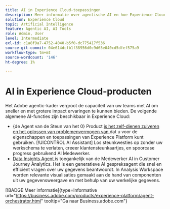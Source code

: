 ```yaml
---
title: AI in Experience Cloud-toepassingen
description: Meer informatie over agentische AI en hoe Experience Cloud-toepassingen gebruikmaken van Adobe agentic-framework.
solution: Experience Cloud
topic: Artificial Intelligence
feature: Agentic AI, AI Tools
role: Admin, User
level: Intermediate
exl-id: c1a8f9a7-4752-4040-b5f0-dc775417f536
source-git-commit: 04e614dcfb1f38956d0c9d65e040cd5dfef575a9
workflow-type: tm+mt
source-wordcount: '146'
ht-degree: 1%

---
```


# AI in Experience Cloud-producten

Het Adobe agentic-kader vergroot de capaciteit van uw teams met AI om sneller en met grotere impact ervaringen te kunnen bieden. De volgende algemene AI-functies zijn beschikbaar in Experience Cloud:

* {de Agent van de Steun van het 0} Product [ is het zelf-dienen zuiveren en het oplossen van problemenvermogen van ](https://experienceleague.adobe.com/en/docs/experience-platform/ai-assistant/new-features/customer-support) dat u voor de eigenschappen en toepassingen van Experience Platform kunt gebruiken. [!UICONTROL AI Assistant] Los steunkwesties op zonder uw werkschema te verlaten, creeer klantensteunkaartjes, en spoorcase progress gebruikend AI Medewerker.
* [ Data Insights Agent ](https://experienceleague.adobe.com/en/docs/analytics-platform/using/cja-overview/cja-b2c-overview/data-analysis-ai) is toegankelijk van de Medewerker AI in Customer Journey Analytics. Het is een generatieve AI gespreksagent die snel en efficiënt vragen over uw gegevens beantwoordt. In Analysis Workspace worden relevante visualisaties gemaakt aan de hand van componenten uit uw gegevensweergave en met behulp van uw werkelijke gegevens.

[!BADGE Meer informatie]{type=Informative url="https://business.adobe.com/products/experience-platform/agent-orchestrator.html" tooltip="Ga naar Business.adobe.com"}
